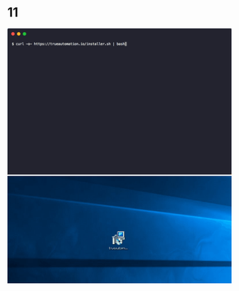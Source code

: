 # 11

![Unix1](../_gif/unix.gif 'Install process')
![Windows1](../_gif/windows.gif 'Windows installer')